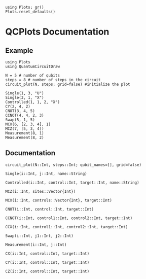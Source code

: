 ```@setup index
using Plots; gr()
Plots.reset_defaults()
```



# QCPlots Documentation

## Example

```@example index
using Plots
using QuantumCircuitDraw

N = 5 # number of qubits
steps = 8 # number of steps in the circuit
circuit_plot(N, steps; grid=false) #initialize the plot

Single(1, 3, "U")
Single(3, 1, "X")
Controlled(1, 1, 2, "X")
CY(2, 4, 2)
CNOT(3, 4, 5)
CCNOT(4, 4, 2, 3)
Swap(5, 1, 5)
MCX(6, [2, 3, 4], 1)
MCZ(7, [5, 3, 4])
Measurement(8, 1)
Measurement(8, 2)
```

## Documentation


```@docs
circuit_plot(N::Int, steps::Int; qubit_names=[], grid=false)
```


```@docs
Single(i::Int, j::Int, name::String)
```

```@docs
Controlled(i::Int, control::Int, target::Int, name::String)
```

```@docs
MCZ(i::Int, sites::Vector{Int})
```
```@docs
MCX(i::Int, controls::Vector{Int}, target::Int)
```

```@docs
CNOT(i::Int, control::Int, target::Int)
```

```@docs
CCNOT(i::Int, control1::Int, control2::Int, target::Int)
```

```@docs
CCX(i::Int, control1::Int, control2::Int, target::Int)
```

```@docs
Swap(i::Int, j1::Int, j2::Int)
```

```@docs
Measurement(i::Int, j::Int)
```

```@docs
CX(i::Int, control::Int, target::Int)
```

```@docs
CY(i::Int, control::Int, target::Int)
```

```@docs
CZ(i::Int, control::Int, target::Int)
```
